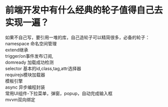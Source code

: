 # 前端开发中有什么经典的轮子值得自己去实现一遍？

如果不自己写，要引用一堆的库，自己造轮子可以精简很多，必备的轮子：  
namespace 命名空间管理  
extend继承  
trigger/on事件发布订阅,  
domready 加载成功检测  
selector 基本的id,class,tag,attr选择器  
requirejs模块加载器  
模板引擎  
async 异步编程封装  
常用UI组件-下拉菜单，弹窗，popup，自动完成输入框  
mvvm双向绑定